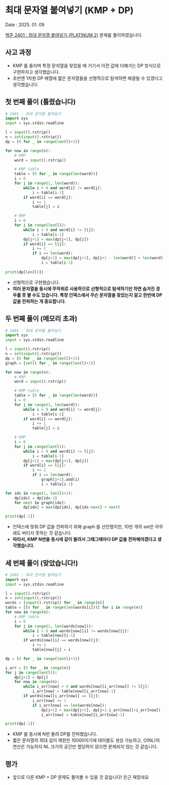 # 최대 문자열 붙여넣기 (KMP + DP)
Date : 2025. 01. 09

[백준 2401 : 최대 문자열 붙여넣기 (PLATINUM 2)](https://www.acmicpc.net/problem/2401) 문제를 풀이하였습니다.  

## 사고 과정
- KMP 를 돌리며 특정 문자열을 찾았을 때 거기서 이전 값에 더해가는 DP 방식으로 구현하자고 생각했습니다.
- 초반엔 1차원 DP 배열에 짧은 문자열들을 선형적으로 탐색하면 해결될 수 있겠다고 생각했습니다. 

## 첫 번째 풀이 (틀렸습니다)
```py
# 2401 : 최대 문자열 붙여넣기
import sys
input = sys.stdin.readline

l = input().rstrip()
n = int(input().rstrip())
dp = [0 for _ in range(len(l)+1)]

for now in range(n):
    # KMP
    word = input().rstrip() 

    # KMP table
    table = [0 for _ in range(len(word))]
    i = 0
    for j in range(1, len(word)):
        while i > 0 and word[i] != word[j]:
            i = table[i-1]
        if word[i] == word[j]:
            i += 1
            table[j] = i

    # KMP
    i = 0
    for j in range(len(l)):
        while i > 0 and word[i] != l[j]:
            i = table[i-1]
        dp[j+1] = max(dp[j+1], dp[j])
        if word[i] == l[j]:
            i += 1
            if i == len(word):
                dp[j+1] = max(dp[j+1], dp[j+1 - len(word)] + len(word))
                i = table[i-1]
    
print(dp[len(l)])
```

- 선형적으로 구현했습니다.
- **여러 문자열을 동시에 무작위로 사용하므로 선형적으로 탐색하기만 하면 숨겨진 경우를 못 볼 수도 있습니다. 특정 인덱스에서 무슨 문자열을 찾았는지 알고 한번에 DP 값을 전파하는 게 중요합니다.**

## 두 번째 풀이 (메모리 초과)

```py
# 2401 : 최대 문자열 붙여넣기
import sys
input = sys.stdin.readline

l = input().rstrip()
n = int(input().rstrip())
dp = [0 for _ in range(len(l)+1)]
graph = [set() for _ in range(len(l)+1)]

for now in range(n):
    # KMP
    word = input().rstrip() 

    # KMP table
    table = [0 for _ in range(len(word))]
    i = 0
    for j in range(1, len(word)):
        while i > 0 and word[i] != word[j]:
            i = table[i-1]
        if word[i] == word[j]:
            i += 1
            table[j] = i

    # KMP
    i = 0
    for j in range(len(l)):
        while i > 0 and word[i] != l[j]:
            i = table[i-1]
        dp[j+1] = max(dp[j+1], dp[j])
        if word[i] == l[j]:
            i += 1
            if i == len(word):
                graph[j+1].add(i)
                i = table[i-1]

for idx in range(1, len(l)+1):
    dp[idx] = dp[idx-1]
    for next in graph[idx]:
        dp[idx] = max(dp[idx], dp[idx-next] + next)

print(dp[-1])
```

- 인덱스에 맞춰 DP 값을 전파하기 위해 graph 를 선언했지만, 10만 개의 set은 아무래도 버티지 못하는 것 같습니다.
- **따라서, KMP N번을 동시에 같이 돌려서 그때그때마다 DP 값을 전파해야겠다고 생각했습니다.**

## 세 번째 풀이 (맞았습니다!)
```py
# 2401 : 최대 문자열 붙여넣기
import sys
input = sys.stdin.readline

l = input().rstrip()
n = int(input().rstrip())
words = [input().rstrip() for _ in range(n)]
table = [[0 for _ in range(len(words[i]))] for i in range(n)]
for now in range(n):
    # KMP table
    i = 0
    for j in range(1, len(words[now])):
        while i > 0 and words[now][i] != words[now][j]:
            i = table[now][i-1]
        if words[now][i] == words[now][j]:
            i += 1
            table[now][j] = i

dp = [0 for _ in range(len(l)+1)]

i_arr = [0 for _ in range(n)]
for j in range(len(l)):
    dp[j+1] = dp[j]
    for now in range(n):
        while i_arr[now] > 0 and words[now][i_arr[now]] != l[j]:
            i_arr[now] = table[now][i_arr[now]-1]
        if words[now][i_arr[now]] == l[j]:
            i_arr[now] += 1
            if i_arr[now] == len(words[now]):
                dp[j+1] = max(dp[j+1], dp[j+1-i_arr[now]]+i_arr[now])
                i_arr[now] = table[now][i_arr[now]-1]

print(dp[-1])
```

- KMP 를 동시에 N번 돌려 DP를 전파했습니다.
- 짧은 문자열의 최대 길이 제한은 10000이기에 테이블도 생성 가능하고, O(NL)의 연산은 가능하지 NL 크기의 공간만 할당하지 않으면 문제되지 않는 것 같습니다.

## 평가
- 앞으로 다른 KMP + DP 문제도 풀어볼 수 있을 것 같습니다! 은근 재밌네요
